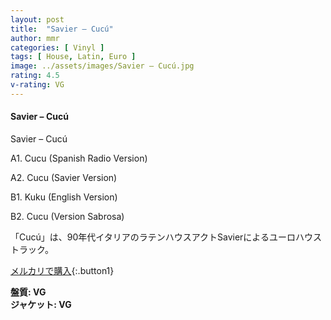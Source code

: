 ```yaml
---
layout: post
title:  "Savier – Cucú"
author: mmr
categories: [ Vinyl ]
tags: [ House, Latin, Euro ]
image: ../assets/images/Savier – Cucú.jpg
rating: 4.5
v-rating: VG
---
```


#### Savier – Cucú

Savier – Cucú

A1. Cucu (Spanish Radio Version)

A2. Cucu (Savier Version)

B1. Kuku (English Version)

B2. Cucu (Version Sabrosa)

「Cucú」は、90年代イタリアのラテンハウスアクトSavierによるユーロハウストラック。

[メルカリで購入](https://jp.mercari.com/item/m22577820880?afid=6142608987){:.button1}

<div class="mt-4 mb-4 d-flex align-items-center">
<strong class="mr-1">盤質: VG</strong>
</div>
<div class="mt-4 mb-4 d-flex align-items-center">
<strong class="mr-1">ジャケット: VG</strong>
</div>
